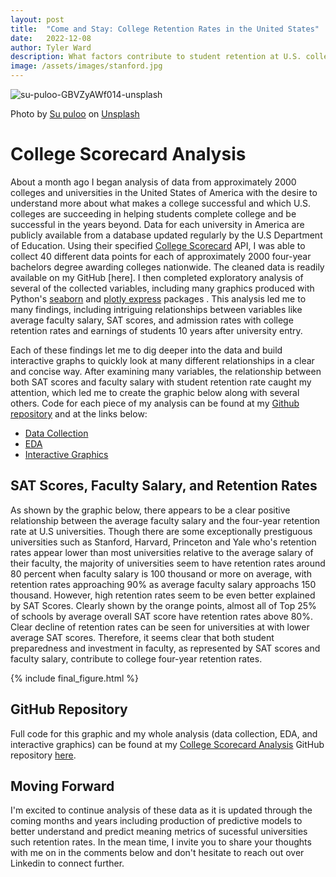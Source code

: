 ```yaml
---
layout: post
title:  "Come and Stay: College Retention Rates in the United States"
date:   2022-12-08
author: Tyler Ward
description: What factors contribute to student retention at U.S. colleges? This post examines two key factors based on data from the Department of Education's College Scorecard
image: /assets/images/stanford.jpg
---
```


![su-puloo-GBVZyAWf014-unsplash](https://user-images.githubusercontent.com/112500643/206622042-6354f947-2ebc-4d70-bda7-45f74e0ecd57.jpg)

Photo by <a href="https://unsplash.com/@supuloo?utm_source=unsplash&utm_medium=referral&utm_content=creditCopyText">Su puloo</a> on <a href="https://unsplash.com/s/photos/Brigham-Young-University?utm_source=unsplash&utm_medium=referral&utm_content=creditCopyText">Unsplash</a>


# College Scorecard Analysis

About a month ago I began analysis of data from approximately 2000 colleges and universities in the United States of America with the desire to understand more about what makes a college successful and which U.S. colleges are succeeding in helping students complete college and be successful in the years beyond. Data for each university in America are publicly available from a database updated regularly by the U.S Department of Education. Using their specified [College Scorecard](https://collegescorecard.ed.gov/data/documentation/) API, I was able to collect 40 different data points for each of approximately 2000 four-year bachelors degree awarding colleges nationwide. The cleaned data is readily available on my GitHub [here]. I then completed exploratory analysis of several of the collected variables, including many graphics produced with Python's [seaborn](https://seaborn.pydata.org/) and [plotly express](https://plotly.com/python/plotly-express/) packages . This analysis led me to many findings, including intriguing relationships between variables like average faculty salary, SAT scores, and admission rates with college retention rates and earnings of students 10 years after university entry. 

Each of these findings let me to dig deeper into the data and build interactive graphs to quickly look at many different relationships in a clear and concise way. After examining many variables, the relationship between both SAT scores and faculty salary with student retention rate caught my attention, which led me to create the graphic below along with several others. Code for each piece of my analysis can be found at my [Github repository](https://github.com/runstats21/college-score-card-analysis) and at the links below:

* [Data Collection](https://github.com/runstats21/college-score-card-analysis/blob/main/CollegeScorecard-CollectClean.ipynb)
* [EDA](https://github.com/runstats21/college-score-card-analysis/blob/main/CollegeScorecardEDA.ipynb)
* [Interactive Graphics](https://github.com/runstats21/college-score-card-analysis/blob/main/CollegeScorecardDataStory.ipynb)

## SAT Scores, Faculty Salary, and Retention Rates

As shown by the graphic below, there appears to be a clear positive relationship between the average faculty salary and the four-year retention rate at U.S universities. Though there are some exceptionally prestiguous universities such as Stanford, Harvard, Princeton and Yale who's retention rates appear lower than most universities relative to the average salary of their faculty, the majority of universities seem to have retention rates around 80 percent when faculty salary is 100 thousand or more on average, with retention rates approaching 90% as average faculty salary approachs 150 thousand. However, high retention rates seem to be even better explained by SAT Scores. Clearly shown by the orange points, almost all of Top 25% of schools by average overall SAT score have retention rates above 80%. Clear decline of retention rates can be seen for universities at with lower average SAT scores. Therefore, it seems clear that both student preparedness and investment in faculty, as represented by SAT scores and faculty salary, contribute to college four-year retention rates.



{% include final_figure.html %}

## GitHub Repository

Full code for this graphic and my whole analysis (data collection, EDA, and interactive graphics) can be found at my [College Scorecard Analysis](https://github.com/runstats21/college-score-card-analysis) GitHub repository [here](https://github.com/runstats21/college-score-card-analysis).

## Moving Forward

I'm excited to continue analysis of these data as it is updated through the coming months and years including production of predictive models to better understand and predict meaning metrics of sucessful universities such retention rates. In the mean time, I invite you to share your thoughts with me on in the comments below and don't hesitate to reach out over Linkedin to connect further.
